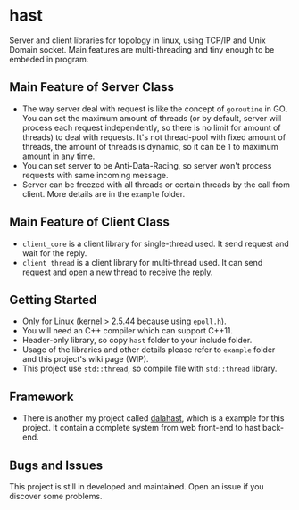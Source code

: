# hast

Server and client libraries for topology in linux, using TCP/IP and Unix Domain socket. Main features are multi-threading and tiny enough to be embeded in program. 

## Main Feature of Server Class

* The way server deal with request is like the concept of `goroutine` in GO. You can set the maximum amount of threads (or by default, server will process each request independently, so there is no limit for amount of threads) to deal with requests. It's not thread-pool with fixed amount of threads, the amount of threads is dynamic, so it can be 1 to maximum amount in any time. 
* You can set server to be Anti-Data-Racing, so server won't process requests with same incoming message.
* Server can be freezed with all threads or certain threads by the call from client. More details are in the `example` folder. 

## Main Feature of Client Class

* `client_core` is a client library for single-thread used. It send request and wait for the reply.
* `client_thread` is a client library for multi-thread used. It can send request and open a new thread to receive the reply.

## Getting Started

* Only for Linux (kernel > 2.5.44 because using `epoll.h`). 
* You will need an C++ compiler which can support C++11.
* Header-only library, so copy `hast` folder to your include folder.
* Usage of the libraries and other details please refer to `example` folder and this project's wiki page (WIP).
* This project use `std::thread`, so compile file with `std::thread` library.

## Framework

* There is another my project called [dalahast](https://github.com/hn12404988/dalahast), which is a example for this project. It contain a complete system from web front-end to hast back-end. 

## Bugs and Issues

This project is still in developed and maintained. Open an issue if you discover some problems.
